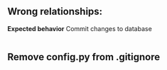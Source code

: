 ## Wrong relationships:
**Expected behavior** Commit changes to database
```

```

## Remove config.py from .gitignore
